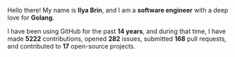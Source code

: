 Hello there! My name is **Ilya Brin**, and I am a **software engineer** with a deep love for **Golang**.

I have been using GitHub for the past **14 years**, and during that time, I have made **5222** contributions, opened **282** issues, submitted **168** pull requests, and contributed to **17** open-source projects.
